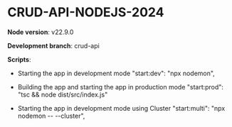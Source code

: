 # CRUD-API-NODEJS-2024

**Node version**: v22.9.0

**Development branch**: crud-api

**Scripts**:
* Starting the app in development mode
"start:dev": "npx nodemon",

* Building the app and starting the app in production mode
"start:prod": "tsc && node dist/src/index.js"

* Starting the app in development mode using Cluster
"start:multi": "npx nodemon -- --cluster",